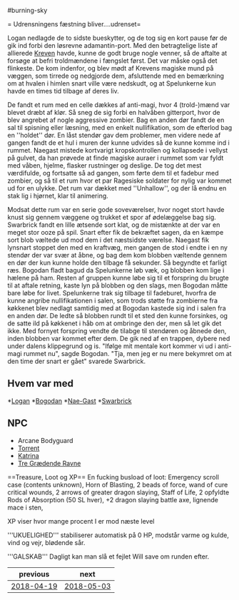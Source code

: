#burning-sky

= Udrensningens fæstning bliver....udrenset=
  
Logan nedlagde de to sidste bueskytter, og de tog sig en kort pause før de gik ind forbi den løsrevne adamantin-port. Med den betragtelige liste af allierede [Kreven](./Kreven.md) havde, kunne de godt bruge nogle venner, så de aftalte at forsøge at befri troldmændene i fængslet først. Det var måske også det flinkeste. 
De kom indenfor, og blev mødt af Krevens magiske mund på væggen, som tirrede og nedgjorde dem, afsluttende med en bemærkning om at hvalen i himlen snart ville være nedskudt, og at Spelunkerne kun havde en times tid tilbage af deres liv.

De fandt et rum med en celle dækkes af anti-magi, hvor 4 (trold-)mænd var blevet dræbt af klør. Så sneg de sig forbi en halvåben gitterport, hvor de blev angrebet af nogle aggressive zombier. Bag en anden dør fandt de en sal til spisning eller læsning, med en enkelt nullifikation, som de efterlod bag en ''holdet'' dør. En låst stendør gav dem problemer, men videre nede af gangen fandt de et hul i muren der kunne udvides så de kunne komme ind i rummet. Naegast mistede kortvarigt kropskontrollen og kollapsede i vellyst på gulvet, da han prøvede at finde magiske auraer i rummet som var fyldt med våben, hjelme, flasker rustninger og deslige. De tog det mest værdifulde, og fortsatte så ad gangen, som førte dem til et fadebur med zombier, og så til et rum hvor et par Ragesiske soldater for nylig var kommet ud for en ulykke. Det rum var dækket med ''Unhallow'', og der lå endnu en stak lig i hjørnet, klar til animering. 

Modsat dette rum var en serie gode soveværelser, hvor noget stort havde knust sig gennem væggene og trukket et spor af ødelæggelse bag sig. Swarbrick fandt en lille ætsende sort klat, og de mistænkte at der var en meget stor ooze på spil. Snart efter fik de bekræftet sagen, da en kæmpe sort blob væltede ud mod dem i det næstsidste værelse. Naegast fik lynsnart stoppet den med en kraftvæg, men gangen de stod i endte i en ny stendør der var svær at åbne, og bag dem kom blobben væltende gennem en dør der kun kunne holde den tilbage få sekunder. Så begyndte et farligt ræs. Bogodan fladt bagud da Spelunkerne løb væk, og blobben kom lige i hælene på ham. Resten af gruppen kunne løbe sig til et forspring du brugte til at aftale retning, kaste lyn på blobben og den slags, men Bogodan måtte bare løbe for livet. Spelunkerne trak sig tilbage til fadeburet, hvorfra de kunne angribe nullifikationen i salen, som trods støtte fra zombierne fra køkkenet blev nedlagt samtidig med at Bogodan kastede sig ind i salen fra en anden dør. De ledte så blobben rundt til et sted den kunne forsinkes, og de satte ild på køkkenet i håb om at ombringe den der, men så let gik det ikke. Med fornyet forspring vendte de tilabge til stendøren og åbnede den, inden blobben var kommet efter dem. De gik ned af en trappen, dybere ned under dalens klippegrund og is. "Ifølge mit mentale kort kommer vi ud i anti-magi rummet nu", sagde Bogodan. "Tja, men jeg er nu mere bekymret om at den time der snart er gået" svarede Swarbrick.

      
## Hvem var med
*[Logan](./Logan.md)
*[Bogodan](./Bogodan.md)
*[Nae-Gast](./Nae-Gast%20Oldknist.md)
*[Swarbrick](./Swarbrick%20Everwood.md)


## NPC
* Arcane Bodyguard
* [Torrent](./Torrent.md)
* [Katrina](./Katrina.md)
* [Tre Grædende Ravne](./Tre%20Grædende%20Ravne.md)

==Treasure, Loot og XP==
En fucking busload of loot: Emergency scroll case (contents unknown), Horn of Blasting, 2 beads of force, wand of cure critical wounds, 2 arrows of greater dragon slaying, Staff of Life, 2 opfyldte Rods of Absorption (50 SL hver), +2 dragon slaying battle axe, lignende mace i sten, 



XP viser hvor mange procent I er mod næste level

'''UKUELIGHED''' stabiliserer automatisk på 0 HP, modstår varme og kulde, vind og vejr, blødende sår.

'''GALSKAB''' Dagligt kan man slå et fejlet Will save om runden efter.

| previous | next |
| --- | --- |
| [2018-04-19](./2018-04-19.md) | [2018-05-03](./2018-05-03.md) |
